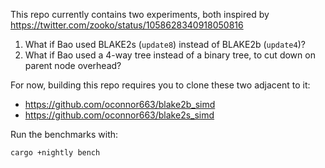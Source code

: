 This repo currently contains two experiments, both inspired by
https://twitter.com/zooko/status/1058628340918050816

1. What if Bao used BLAKE2s (`update8`) instead of BLAKE2b (`update4`)?
2. What if Bao used a 4-way tree instead of a binary tree, to cut down
   on parent node overhead?

For now, building this repo requires you to clone these two adjacent to
it:

- https://github.com/oconnor663/blake2b_simd
- https://github.com/oconnor663/blake2s_simd

Run the benchmarks with:

```
cargo +nightly bench
```
